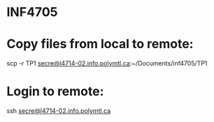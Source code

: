 # INF4705

# Copy files from local to remote:
scp -r TP1 secre@l4714-02.info.polymtl.ca:~/Documents/inf4705/TP1

# Login to remote:
ssh secre@l4714-02.info.polymtl.ca